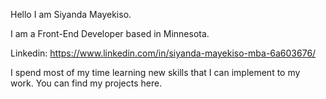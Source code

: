 Hello I am Siyanda Mayekiso. 

 I am a Front-End Developer based in Minnesota.
 
 Linkedin: https://www.linkedin.com/in/siyanda-mayekiso-mba-6a603676/

 I spend most of my time learning new skills that I can implement to my work. You can find my projects here.

